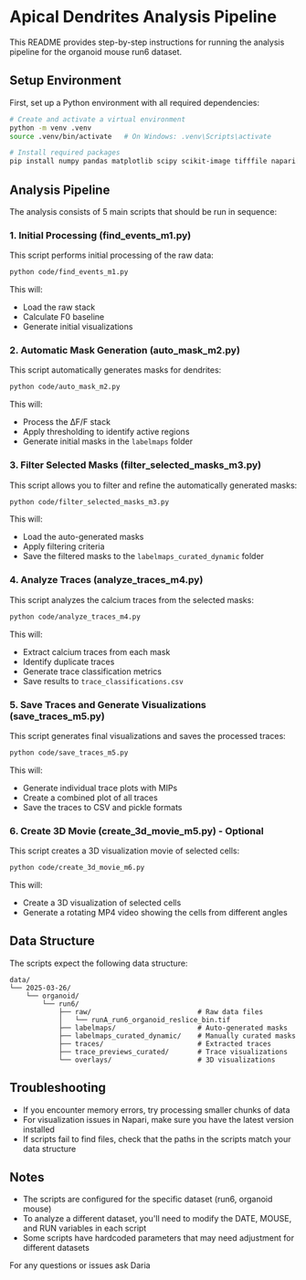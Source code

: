 # Apical Dendrites Analysis Pipeline

This README provides step-by-step instructions for running the analysis pipeline for the organoid mouse run6 dataset.

## Setup Environment

First, set up a Python environment with all required dependencies:

```bash
# Create and activate a virtual environment
python -m venv .venv
source .venv/bin/activate   # On Windows: .venv\Scripts\activate

# Install required packages
pip install numpy pandas matplotlib scipy scikit-image tifffile napari[all] tqdm imageio seaborn
```

## Analysis Pipeline

The analysis consists of 5 main scripts that should be run in sequence:

### 1. Initial Processing (find_events_m1.py)

This script performs initial processing of the raw data:

```bash
python code/find_events_m1.py
```

This will:
- Load the raw stack
- Calculate F0 baseline
- Generate initial visualizations

### 2. Automatic Mask Generation (auto_mask_m2.py)

This script automatically generates masks for dendrites:

```bash
python code/auto_mask_m2.py
```

This will:
- Process the ΔF/F stack
- Apply thresholding to identify active regions
- Generate initial masks in the `labelmaps` folder

### 3. Filter Selected Masks (filter_selected_masks_m3.py)

This script allows you to filter and refine the automatically generated masks:

```bash
python code/filter_selected_masks_m3.py
```

This will:
- Load the auto-generated masks
- Apply filtering criteria
- Save the filtered masks to the `labelmaps_curated_dynamic` folder

### 4. Analyze Traces (analyze_traces_m4.py)

This script analyzes the calcium traces from the selected masks:

```bash
python code/analyze_traces_m4.py
```

This will:
- Extract calcium traces from each mask
- Identify duplicate traces
- Generate trace classification metrics
- Save results to `trace_classifications.csv`

### 5. Save Traces and Generate Visualizations (save_traces_m5.py)

This script generates final visualizations and saves the processed traces:

```bash
python code/save_traces_m5.py
```

This will:
- Generate individual trace plots with MIPs
- Create a combined plot of all traces
- Save the traces to CSV and pickle formats

### 6. Create 3D Movie (create_3d_movie_m5.py) - Optional

This script creates a 3D visualization movie of selected cells:

```bash
python code/create_3d_movie_m6.py
```

This will:
- Create a 3D visualization of selected cells
- Generate a rotating MP4 video showing the cells from different angles

## Data Structure

The scripts expect the following data structure:

```
data/
└── 2025-03-26/
    └── organoid/
        └── run6/
            ├── raw/                          # Raw data files
            │   └── runA_run6_organoid_reslice_bin.tif
            ├── labelmaps/                    # Auto-generated masks
            ├── labelmaps_curated_dynamic/    # Manually curated masks
            ├── traces/                       # Extracted traces
            ├── trace_previews_curated/       # Trace visualizations
            └── overlays/                     # 3D visualizations
```

## Troubleshooting

- If you encounter memory errors, try processing smaller chunks of data
- For visualization issues in Napari, make sure you have the latest version installed
- If scripts fail to find files, check that the paths in the scripts match your data structure

## Notes

- The scripts are configured for the specific dataset (run6, organoid mouse)
- To analyze a different dataset, you'll need to modify the DATE, MOUSE, and RUN variables in each script
- Some scripts have hardcoded parameters that may need adjustment for different datasets

For any questions or issues ask Daria